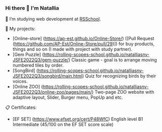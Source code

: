 ### Hi there 👋 I'm Natallia

🌱 I’m studying web development at [RSSchool](https://rs.school/).

📁 My projects:

- [Online-store] (https://ap-est.github.io/Online-Store/) ([Pull Request (https://github.com/AP-Est/Online-Store/pull/29)]) for buy products, things and so on (I made with project with study partner).
- [Gem Puzzle] (https://rolling-scopes-school.github.io/natalliasnv-JSFE2022Q3/gem-puzzle/) Classic game - goal is to arrange moving numbered tiles by order.
- [SongBird] (https://rolling-scopes-school.github.io/natalliasnv-JSFE2022Q3/songbird/main.html) Quiz for recognizing birds by their voices.
- [Online ZOO] (https://rolling-scopes-school.github.io/natalliasnv-JSFE2022Q3/online-zoo/pages/main/) Two-page ZOO website with adaptive layout, Slider, Burger menu, PopUp and etc.

📋 Certificates:
- [EF SET] (https://www.efset.org/cert/P48WfC) English level B1 Intermediate (45/100 on the EF SET score scale)

<!--
**NatalliaSNV/NatalliaSNV** is a ✨ _special_ ✨ repository because its `README.md` (this file) appears on your GitHub profile.

Here are some ideas to get you started:

- 🔭 I’m currently working on ...
- 🌱 I’m currently learning ...
- 👯 I’m looking to collaborate on ...
- 🤔 I’m looking for help with ...
- 💬 Ask me about ...
- 📫 How to reach me: ...
- 😄 Pronouns: ...
- ⚡ Fun fact: ...
-->
